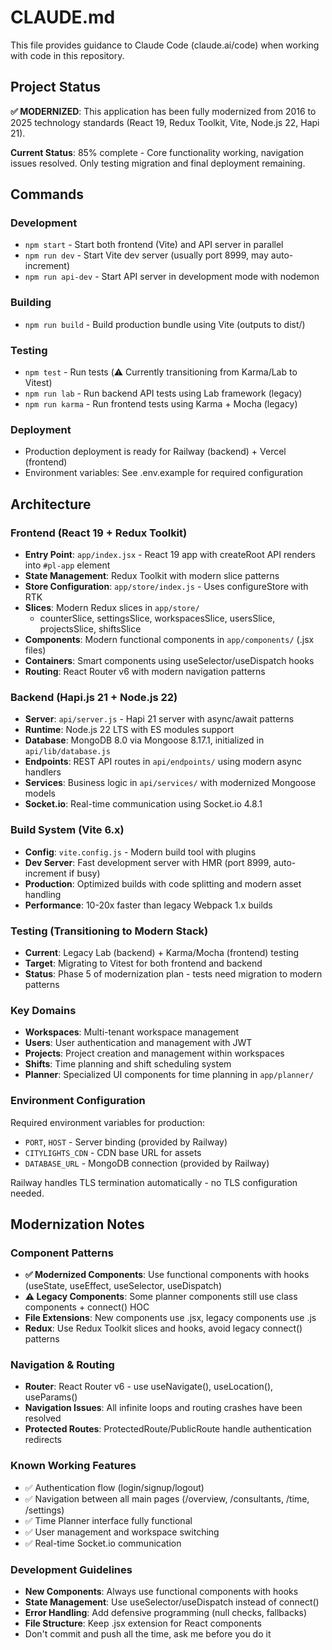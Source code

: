 # CLAUDE.md

This file provides guidance to Claude Code (claude.ai/code) when working with code in this repository.

## Project Status
**✅ MODERNIZED**: This application has been fully modernized from 2016 to 2025 technology standards (React 19, Redux Toolkit, Vite, Node.js 22, Hapi 21).

**Current Status**: 85% complete - Core functionality working, navigation issues resolved. Only testing migration and final deployment remaining.

## Commands

### Development
- `npm start` - Start both frontend (Vite) and API server in parallel
- `npm run dev` - Start Vite dev server (usually port 8999, may auto-increment)
- `npm run api-dev` - Start API server in development mode with nodemon

### Building
- `npm run build` - Build production bundle using Vite (outputs to dist/)

### Testing
- `npm test` - Run tests (⚠️ Currently transitioning from Karma/Lab to Vitest)
- `npm run lab` - Run backend API tests using Lab framework (legacy)
- `npm run karma` - Run frontend tests using Karma + Mocha (legacy)

### Deployment
- Production deployment is ready for Railway (backend) + Vercel (frontend)
- Environment variables: See .env.example for required configuration

## Architecture

### Frontend (React 19 + Redux Toolkit)
- **Entry Point**: `app/index.jsx` - React 19 app with createRoot API renders into `#pl-app` element
- **State Management**: Redux Toolkit with modern slice patterns
- **Store Configuration**: `app/store/index.js` - Uses configureStore with RTK
- **Slices**: Modern Redux slices in `app/store/` 
  - counterSlice, settingsSlice, workspacesSlice, usersSlice, projectsSlice, shiftsSlice
- **Components**: Modern functional components in `app/components/` (.jsx files)
- **Containers**: Smart components using useSelector/useDispatch hooks
- **Routing**: React Router v6 with modern navigation patterns

### Backend (Hapi.js 21 + Node.js 22)
- **Server**: `api/server.js` - Hapi 21 server with async/await patterns
- **Runtime**: Node.js 22 LTS with ES modules support
- **Database**: MongoDB 8.0 via Mongoose 8.17.1, initialized in `api/lib/database.js`
- **Endpoints**: REST API routes in `api/endpoints/` using modern async handlers
- **Services**: Business logic in `api/services/` with modernized Mongoose models
- **Socket.io**: Real-time communication using Socket.io 4.8.1

### Build System (Vite 6.x)
- **Config**: `vite.config.js` - Modern build tool with plugins
- **Dev Server**: Fast development server with HMR (port 8999, auto-increment if busy)
- **Production**: Optimized builds with code splitting and modern asset handling
- **Performance**: 10-20x faster than legacy Webpack 1.x builds

### Testing (Transitioning to Modern Stack)
- **Current**: Legacy Lab (backend) + Karma/Mocha (frontend) testing
- **Target**: Migrating to Vitest for both frontend and backend
- **Status**: Phase 5 of modernization plan - tests need migration to modern patterns

### Key Domains
- **Workspaces**: Multi-tenant workspace management
- **Users**: User authentication and management with JWT
- **Projects**: Project creation and management within workspaces
- **Shifts**: Time planning and shift scheduling system
- **Planner**: Specialized UI components for time planning in `app/planner/`

### Environment Configuration
Required environment variables for production:
- `PORT`, `HOST` - Server binding (provided by Railway)
- `CITYLIGHTS_CDN` - CDN base URL for assets
- `DATABASE_URL` - MongoDB connection (provided by Railway)

Railway handles TLS termination automatically - no TLS configuration needed.

## Modernization Notes

### Component Patterns
- **✅ Modernized Components**: Use functional components with hooks (useState, useEffect, useSelector, useDispatch)
- **⚠️ Legacy Components**: Some planner components still use class components + connect() HOC
- **File Extensions**: New components use .jsx, legacy components use .js
- **Redux**: Use Redux Toolkit slices and hooks, avoid legacy connect() patterns

### Navigation & Routing
- **Router**: React Router v6 - use useNavigate(), useLocation(), useParams()
- **Navigation Issues**: All infinite loops and routing crashes have been resolved
- **Protected Routes**: ProtectedRoute/PublicRoute handle authentication redirects

### Known Working Features
- ✅ Authentication flow (login/signup/logout)
- ✅ Navigation between all main pages (/overview, /consultants, /time, /settings)
- ✅ Time Planner interface fully functional
- ✅ User management and workspace switching
- ✅ Real-time Socket.io communication

### Development Guidelines
- **New Components**: Always use functional components with hooks
- **State Management**: Use useSelector/useDispatch instead of connect()
- **Error Handling**: Add defensive programming (null checks, fallbacks)
- **File Structure**: Keep .jsx extension for React components
- Don't commit and push all the time, ask me before you do it